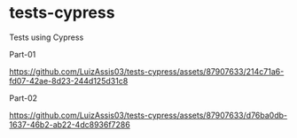 # tests-cypress
Tests using Cypress




Part-01

https://github.com/LuizAssis03/tests-cypress/assets/87907633/214c71a6-fd07-42ae-8d23-244d125d31c8

Part-02


https://github.com/LuizAssis03/tests-cypress/assets/87907633/d76ba0db-1637-46b2-ab22-4dc8936f7286


